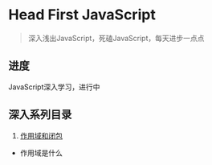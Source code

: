 # Head First JavaScript

> 深入浅出JavaScript，死磕JavaScript，每天进步一点点

## 进度
JavaScript深入学习，进行中

## 深入系列目录
1. [作用域和闭包]() 
* 作用域是什么